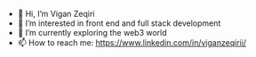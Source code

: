 - 👋 Hi, I’m Vigan Zeqiri
- 👀 I’m interested in front end and full stack development
- 🌱 I’m currently exploring the web3 world
- 📫 How to reach me: https://www.linkedin.com/in/viganzeqirii/

<!---
viganzeqiri/viganzeqiri is a ✨ special ✨ repository because its `README.md` (this file) appears on your GitHub profile.
You can click the Preview link to take a look at your changes.
--->
